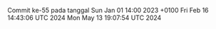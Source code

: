 Commit ke-55 pada tanggal Sun Jan 01 14:00 2023 +0100
Fri Feb 16 14:43:06 UTC 2024
Mon May 13 19:07:54 UTC 2024
